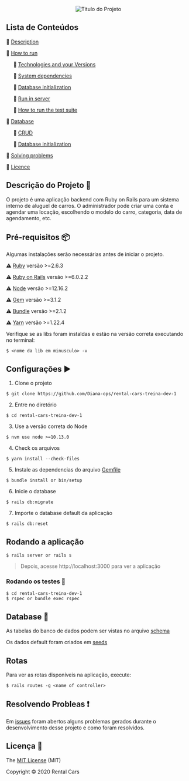 <p align="center">
  <img src="https://user-images.githubusercontent.com/46378210/81428957-76295000-9133-11ea-910a-ccbdf88e32ba.png" alt="Titulo do Projeto"/>
</p>

## Lista de Conteúdos

:small_orange_diamond: [Description](#description-checkered_flag)

:small_orange_diamond: [How to run](#how-to-run-arrow_forward)

&nbsp;&nbsp;&nbsp;&nbsp; :small_blue_diamond: [Technologies and your Versions](#technologies-and-your-versions)
  
&nbsp;&nbsp;&nbsp;&nbsp; :small_blue_diamond: [System dependencies](#system-dependencies-package)
  
&nbsp;&nbsp;&nbsp;&nbsp; :small_blue_diamond: [Database initialization](#database-initialization)
  
&nbsp;&nbsp;&nbsp;&nbsp; :small_blue_diamond: [Run in server](#run-in-server)
  
&nbsp;&nbsp;&nbsp;&nbsp; :small_blue_diamond: [How to run the test suite](#how-to-run-the-test-suite-memo)
  
:small_orange_diamond: [Database](#database-floppy_disk)

&nbsp;&nbsp;&nbsp;&nbsp; :small_blue_diamond: [CRUD](#crud)
  
&nbsp;&nbsp;&nbsp;&nbsp; :small_blue_diamond: [Database initialization](#database-initialization)
  
:small_orange_diamond: [Solving problems](#solving-problems-exclamation)

:small_orange_diamond: [Licence](#licence-trident)

## Descrição do Projeto :checkered_flag:

O projeto é uma aplicação backend com Ruby on Rails para um sistema interno de aluguel de carros. O administrador pode criar uma conta e agendar uma locação, escolhendo o modelo do carro, categoria, data de agendamento, etc. 

## Pré-requisitos :package:

Algumas instalações serão necessárias antes de iniciar o projeto. 

:warning: [Ruby]() versão >=2.6.3

:warning: [Ruby on Rails]() versão >=6.0.2.2

:warning: [Node]() versão >=12.16.2

:warning: [Gem]() versão >=3.1.2

:warning: [Bundle]() versão >=2.1.2

:warning: [Yarn]() versão >=1.22.4

Verifique se as libs foram instaldas e estão na versão correta executando no terminal:

```
$ <nome da lib em minusculo> -v 
```

## Configurações :arrow_forward:

1. Clone o projeto

```
$ git clone https://github.com/Diana-ops/rental-cars-treina-dev-1
```

2. Entre no diretório

```
$ cd rental-cars-treina-dev-1
```
3. Use a versão correta do Node

```
$ nvm use node >=10.13.0
```

4. Check os arquivos 
```
$ yarn install --check-files
```

5. Instale as dependencias do arquivo [Gemfile](https://github.com/Diana-ops/rental-cars-treina-dev-1/blob/master/Gemfile)
```
$ bundle install or bin/setup
```

6. Inicie o database 
```
$ rails db:migrate
```

7. Importe o database default da aplicação
```
$ rails db:reset
```

## Rodando a aplicação

```
$ rails server or rails s
```

> Depois, acesse http://localhost:3000 para ver a aplicação


### Rodando os testes :memo:

```
$ cd rental-cars-treina-dev-1
$ rspec or bundle exec rspec
```

## Database :floppy_disk:

As tabelas do banco de dados podem ser vistas no arquivo [schema](https://github.com/Diana-ops/rental-cars-treina-dev-1/blob/master/db/schema.rb)

Os dados default foram criados em [seeds](https://github.com/Diana-ops/rental-cars-treina-dev-1/blob/master/db/seeds.rb)

## Rotas

Para ver as rotas disponíveis na aplicação, execute: 

```
$ rails routes -g <name of controller>
```

## Resolvendo Probleas :exclamation:

Em [issues](https://github.com/Diana-ops/rental-cars-treina-dev-1/issues) foram abertos alguns problemas gerados durante o desenvolvimento desse projeto e como foram resolvidos. 

## Licença :trident:

The [MIT License](https://github.com/Diana-ops/rental-cars-treina-dev-1/blob/master/LICENSE) (MIT)

Copyright :copyright: 2020 Rental Cars
